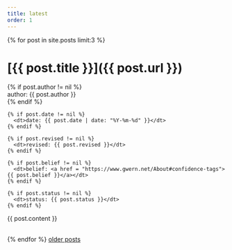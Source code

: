 ```yaml
---
title: latest
order: 1
---
```


{% for post in site.posts limit:3 %}
# [{{ post.title }}]({{ post.url }})

  <dl id="yaml_header_data">
    {% if post.author != nil %}
      <dt>author: {{ post.author }}</dt>
    {% endif %}

    {% if post.date != nil %}
      <dt>date: {{ post.date | date: "%Y-%m-%d" }}</dt>
    {% endif %}

    {% if post.revised != nil %}
      <dt>revised: {{ post.revised }}</dt>
    {% endif %}

    {% if post.belief != nil %}
      <dt>belief: <a href = "https://www.gwern.net/About#confidence-tags">{{ post.belief }}</a></dt>
    {% endif %}

    {% if post.status != nil %}
      <dt>status: {{ post.status }}</dt>
    {% endif %}
  </dl>

{{ post.content }}
<br><br>

{% endfor %}
[older posts](/archive)
